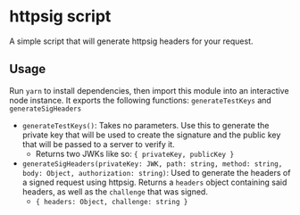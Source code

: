 # httpsig script

A simple script that will generate httpsig headers for your request.

## Usage

Run `yarn` to install dependencies, then import this module into an interactive node instance. It exports the following functions: `generateTestKeys` and `generateSigHeaders`

* `generateTestKeys()`: Takes no parameters. Use this to generate the private key that will be used to create the signature and the public key that will be passed to a server to verify it.
  * Returns two JWKs like so: `{ privateKey, publicKey }`
* `generateSigHeaders(privateKey: JWK, path: string, method: string, body: Object, authorization: string)`: Used to generate the headers of a signed request using httpsig. Returns a `headers` object containing said headers, as well as the `challenge` that was signed.
  * `{ headers: Object, challenge: string }`